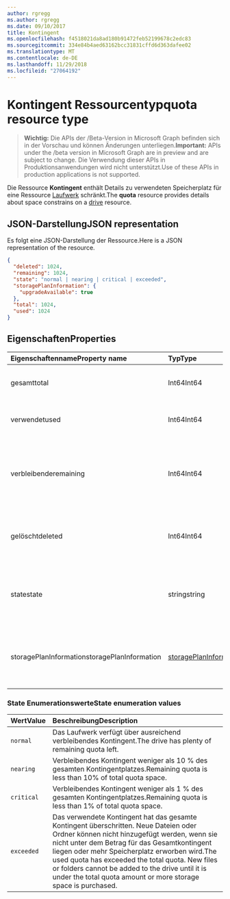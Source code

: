 ```yaml
---
author: rgregg
ms.author: rgregg
ms.date: 09/10/2017
title: Kontingent
ms.openlocfilehash: f4518021da8ad180b91472feb52199678c2edc83
ms.sourcegitcommit: 334e84b4aed63162bcc31831cffd6d363dafee02
ms.translationtype: MT
ms.contentlocale: de-DE
ms.lasthandoff: 11/29/2018
ms.locfileid: "27064192"
---
```

# <a name="quota-resource-type"></a><span data-ttu-id="6b41c-102">Kontingent Ressourcentyp</span><span class="sxs-lookup"><span data-stu-id="6b41c-102">quota resource type</span></span>

> <span data-ttu-id="6b41c-103">**Wichtig:** Die APIs der /Beta-Version in Microsoft Graph befinden sich in der Vorschau und können Änderungen unterliegen.</span><span class="sxs-lookup"><span data-stu-id="6b41c-103">**Important:** APIs under the /beta version in Microsoft Graph are in preview and are subject to change.</span></span> <span data-ttu-id="6b41c-104">Die Verwendung dieser APIs in Produktionsanwendungen wird nicht unterstützt.</span><span class="sxs-lookup"><span data-stu-id="6b41c-104">Use of these APIs in production applications is not supported.</span></span>

<span data-ttu-id="6b41c-105">Die Ressource **Kontingent** enthält Details zu verwendeten Speicherplatz für eine Ressource [Laufwerk](drive.md) schränkt.</span><span class="sxs-lookup"><span data-stu-id="6b41c-105">The **quota** resource provides details about space constrains on a [drive](drive.md) resource.</span></span>

## <a name="json-representation"></a><span data-ttu-id="6b41c-106">JSON-Darstellung</span><span class="sxs-lookup"><span data-stu-id="6b41c-106">JSON representation</span></span>

<span data-ttu-id="6b41c-107">Es folgt eine JSON-Darstellung der Ressource.</span><span class="sxs-lookup"><span data-stu-id="6b41c-107">Here is a JSON representation of the resource.</span></span>

<!-- {
  "blockType": "resource",
  "optionalProperties": [ ],
  "@odata.type": "microsoft.graph.quota"
}-->

```json
{
  "deleted": 1024,
  "remaining": 1024,
  "state": "normal | nearing | critical | exceeded",
  "storagePlanInformation": {
    "upgradeAvailable": true
  },
  "total": 1024,
  "used": 1024
}
```

## <a name="properties"></a><span data-ttu-id="6b41c-108">Eigenschaften</span><span class="sxs-lookup"><span data-stu-id="6b41c-108">Properties</span></span>

| <span data-ttu-id="6b41c-109">Eigenschaftenname</span><span class="sxs-lookup"><span data-stu-id="6b41c-109">Property name</span></span> | <span data-ttu-id="6b41c-110">Typ</span><span class="sxs-lookup"><span data-stu-id="6b41c-110">Type</span></span>   | <span data-ttu-id="6b41c-111">Beschreibung</span><span class="sxs-lookup"><span data-stu-id="6b41c-111">Description</span></span>                                                                 |
|:--------------|:-------|:----------------------------------------------------------------------------|
| <span data-ttu-id="6b41c-112">gesamt</span><span class="sxs-lookup"><span data-stu-id="6b41c-112">total</span></span>         | <span data-ttu-id="6b41c-113">Int64</span><span class="sxs-lookup"><span data-stu-id="6b41c-113">Int64</span></span>  | <span data-ttu-id="6b41c-p102">Zulässige Speicherplatz in Byte. Schreibgeschützt.</span><span class="sxs-lookup"><span data-stu-id="6b41c-p102">Total allowed storage space, in bytes. Read-only.</span></span>                           |
| <span data-ttu-id="6b41c-116">verwendet</span><span class="sxs-lookup"><span data-stu-id="6b41c-116">used</span></span>          | <span data-ttu-id="6b41c-117">Int64</span><span class="sxs-lookup"><span data-stu-id="6b41c-117">Int64</span></span>  | <span data-ttu-id="6b41c-p103">Gesamter verwendeter Speicherplatz in Byte. Schreibgeschützt.</span><span class="sxs-lookup"><span data-stu-id="6b41c-p103">Total space used, in bytes. Read-only.</span></span>                                      |
| <span data-ttu-id="6b41c-120">verbleibende</span><span class="sxs-lookup"><span data-stu-id="6b41c-120">remaining</span></span>     | <span data-ttu-id="6b41c-121">Int64</span><span class="sxs-lookup"><span data-stu-id="6b41c-121">Int64</span></span>  | <span data-ttu-id="6b41c-p104">Gesamter verbleibender Speicherplatz vor dem Erreichen des Speicherkontingents in Byte. Schreibgeschützt.</span><span class="sxs-lookup"><span data-stu-id="6b41c-p104">Total space remaining before reaching the quota limit, in bytes. Read-only.</span></span> |
| <span data-ttu-id="6b41c-124">gelöscht</span><span class="sxs-lookup"><span data-stu-id="6b41c-124">deleted</span></span>       | <span data-ttu-id="6b41c-125">Int64</span><span class="sxs-lookup"><span data-stu-id="6b41c-125">Int64</span></span>  | <span data-ttu-id="6b41c-p105">Gesamte Dateien genutzter Speicherplatz im Papierkorb in Byte. Schreibgeschützt.</span><span class="sxs-lookup"><span data-stu-id="6b41c-p105">Total space consumed by files in the recycle bin, in bytes. Read-only.</span></span>      |
| <span data-ttu-id="6b41c-128">state</span><span class="sxs-lookup"><span data-stu-id="6b41c-128">state</span></span>         | <span data-ttu-id="6b41c-129">string</span><span class="sxs-lookup"><span data-stu-id="6b41c-129">string</span></span> | <span data-ttu-id="6b41c-p106">Wert der Enumeration, die den Zustand des Speicherplatzes angibt. Schreibgeschützt.</span><span class="sxs-lookup"><span data-stu-id="6b41c-p106">Enumeration value that indicates the state of the storage space. Read-only.</span></span> |
| <span data-ttu-id="6b41c-132">storagePlanInformation</span><span class="sxs-lookup"><span data-stu-id="6b41c-132">storagePlanInformation</span></span>  | [<span data-ttu-id="6b41c-133">storagePlanInformation</span><span class="sxs-lookup"><span data-stu-id="6b41c-133">storagePlanInformation</span></span>](storageplaninformation.md) | <span data-ttu-id="6b41c-134">Informationen über das Laufwerk Speicherung Kontingent Pläne.</span><span class="sxs-lookup"><span data-stu-id="6b41c-134">Information about the drive's storage quota plans.</span></span> <span data-ttu-id="6b41c-135">Nur in der persönlichen OneDrive.</span><span class="sxs-lookup"><span data-stu-id="6b41c-135">Only in Personal OneDrive.</span></span>|

### <a name="state-enumeration-values"></a><span data-ttu-id="6b41c-136">State Enumerationswerte</span><span class="sxs-lookup"><span data-stu-id="6b41c-136">State enumeration values</span></span>

| <span data-ttu-id="6b41c-137">Wert</span><span class="sxs-lookup"><span data-stu-id="6b41c-137">Value</span></span>      | <span data-ttu-id="6b41c-138">Beschreibung</span><span class="sxs-lookup"><span data-stu-id="6b41c-138">Description</span></span>                                                                                                                                                                 |
|:-----------|:----------------------------------------------------------------------------------------------------------------------------------------------------------------------------|
| `normal`   | <span data-ttu-id="6b41c-139">Das Laufwerk verfügt über ausreichend verbleibendes Kontingent.</span><span class="sxs-lookup"><span data-stu-id="6b41c-139">The drive has plenty of remaining quota left.</span></span>                                                                                                                               |
| `nearing`  | <span data-ttu-id="6b41c-140">Verbleibendes Kontingent weniger als 10 % des gesamten Kontingentplatzes.</span><span class="sxs-lookup"><span data-stu-id="6b41c-140">Remaining quota is less than 10% of total quota space.</span></span>                                                                                                                      |
| `critical` | <span data-ttu-id="6b41c-141">Verbleibendes Kontingent weniger als 1 % des gesamten Kontingentplatzes.</span><span class="sxs-lookup"><span data-stu-id="6b41c-141">Remaining quota is less than 1% of total quota space.</span></span>                                                                                                                       |
| `exceeded` | <span data-ttu-id="6b41c-p108">Das verwendete Kontingent hat das gesamte Kontingent überschritten. Neue Dateien oder Ordner können nicht hinzugefügt werden, wenn sie nicht unter dem Betrag für das Gesamtkontingent liegen oder mehr Speicherplatz erworben wird.</span><span class="sxs-lookup"><span data-stu-id="6b41c-p108">The used quota has exceeded the total quota. New files or folders cannot be added to the drive until it is under the total quota amount or more storage space is purchased.</span></span> |

<!-- {
  "type": "#page.annotation",
  "description": "The quota facet provides information about how much space the OneDrive has available.",
  "keywords": "quota,available,remaining,used",
  "section": "documentation",
  "tocPath": "Facets/Quota"
} -->

